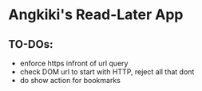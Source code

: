# Angkiki's Read-Later App #

## TO-DOs: ##
* enforce https infront of url query
* check DOM url to start with HTTP, reject all that dont
* do show action for bookmarks 

